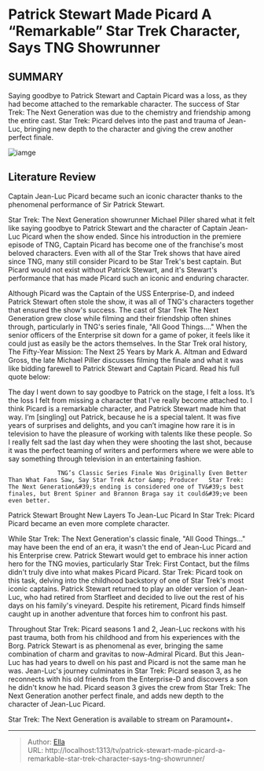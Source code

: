 # Patrick Stewart Made Picard A “Remarkable” Star Trek Character, Says TNG Showrunner


## SUMMARY 



  Saying goodbye to Patrick Stewart and Captain Picard was a loss, as they had become attached to the remarkable character.   The success of Star Trek: The Next Generation was due to the chemistry and friendship among the entire cast.   Star Trek: Picard delves into the past and trauma of Jean-Luc, bringing new depth to the character and giving the crew another perfect finale.  

![iamge](https://static1.srcdn.com/wordpress/wp-content/uploads/2023/01/every-star-trek-tng-season-ranked.jpeg)

## Literature Review
Captain Jean-Luc Picard became such an iconic character thanks to the phenomenal performance of Sir Patrick Stewart.




Star Trek: The Next Generation showrunner Michael Piller shared what it felt like saying goodbye to Patrick Stewart and the character of Captain Jean-Luc Picard when the show ended. Since his introduction in the premiere episode of TNG, Captain Picard has become one of the franchise&#39;s most beloved characters. Even with all of the Star Trek shows that have aired since TNG, many still consider Picard to be Star Trek&#39;s best captain. But Picard would not exist without Patrick Stewart, and it&#39;s Stewart&#39;s performance that has made Picard such an iconic and enduring character.




Although Picard was the Captain of the USS Enterprise-D, and indeed Patrick Stewart often stole the show, it was all of TNG&#39;s characters together that ensured the show&#39;s success. The cast of Star Trek The Next Generation grew close while filming and their friendship often shines through, particularly in TNG&#39;s series finale, &#34;All Good Things....&#34; When the senior officers of the Enterprise sit down for a game of poker, it feels like it could just as easily be the actors themselves. In the Star Trek oral history, The Fifty-Year Mission: The Next 25 Years by Mark A. Altman and Edward Gross, the late Michael Piller discusses filming the finale and what it was like bidding farewell to Patrick Stewart and Captain Picard. Read his full quote below:


The day I went down to say goodbye to Patrick on the stage, I felt a loss. It’s the loss I felt from missing a character that I’ve really become attached to. I think Picard is a remarkable character, and Patrick Stewart made him that way. I’m [singling] out Patrick, because he is a special talent. It was five years of surprises and delights, and you can’t imagine how rare it is in television to have the pleasure of working with talents like these people. So I really felt sad the last day when they were shooting the last shot, because it was the perfect teaming of writers and performers where we were able to say something through television in an entertaining fashion.





                  TNG’s Classic Series Finale Was Originally Even Better Than What Fans Saw, Say Star Trek Actor &amp; Producer   Star Trek: The Next Generation&#39;s ending is considered one of TV&#39;s best finales, but Brent Spiner and Brannon Braga say it could&#39;ve been even better.    


 Patrick Stewart Brought New Layers To Jean-Luc Picard In Star Trek: Picard 
Picard became an even more complete character.
         

While Star Trek: The Next Generation&#39;s classic finale, &#34;All Good Things...&#34; may have been the end of an era, it wasn&#39;t the end of Jean-Luc Picard and his Enterprise crew. Patrick Stewart would get to embrace his inner action hero for the TNG movies, particularly Star Trek: First Contact, but the films didn&#39;t truly dive into what makes Picard Picard. Star Trek: Picard took on this task, delving into the childhood backstory of one of Star Trek&#39;s most iconic captains. Patrick Stewart returned to play an older version of Jean-Luc, who had retired from Starfleet and decided to live out the rest of his days on his family&#39;s vineyard. Despite his retirement, Picard finds himself caught up in another adventure that forces him to confront his past.




Throughout Star Trek: Picard seasons 1 and 2, Jean-Luc reckons with his past trauma, both from his childhood and from his experiences with the Borg. Patrick Stewart is as phenomenal as ever, bringing the same combination of charm and gravitas to now-Admiral Picard. But this Jean-Luc has had years to dwell on his past and Picard is not the same man he was. Jean-Luc&#39;s journey culminates in Star Trek: Picard season 3, as he reconnects with his old friends from the Enterprise-D and discovers a son he didn&#39;t know he had. Picard season 3 gives the crew from Star Trek: The Next Generation another perfect finale, and adds new depth to the character of Jean-Luc Picard.



Star Trek: The Next Generation is available to stream on Paramount&#43;.






---

> Author: [Ella](https://instagram.hk.cn/)  
> URL: http://localhost:1313/tv/patrick-stewart-made-picard-a-remarkable-star-trek-character-says-tng-showrunner/  

